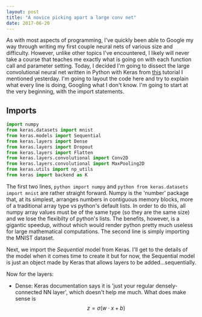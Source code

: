 ```yaml
---
layout: post
title: "A novice picking apart a large conv net"
date: 2017-06-20
---
```


As with most aspects of programming, I've quickly been able to Google my way through writing my first couple neural nets of various size and difficulty. However, unlike other topics I've encountered, I likely will never take a course that teaches me exactly what is going on with each function call and parameter setting. Today, I decided I'm going to dissect the large convolutional neural net written in Python with Keras from [this](http://machinelearningmastery.com/handwritten-digit-recognition-using-convolutional-neural-networks-python-keras/) tutorial I mentioned yesterday. I'm going to layout the code here and try to explain what every line is doing, Googling what I don't know. I'm going to start at the very beginning, with the import statements.

## Imports

```python
import numpy
from keras.datasets import mnist
from keras.models import Sequential
from keras.layers import Dense
from keras.layers import Dropout
from keras.layers import Flatten
from keras.layers.convolutional import Conv2D
from keras.layers.convolutional import MaxPooling2D
from keras.utils import np_utils
from keras import backend as K
```
The first two lines, ```python import numpy``` and ```python from keras.datasets import mnist``` are rather straight forward. Numpy is the 'number' package that, at its simplest, arranges numbers in contiguous memory blocks, more of a traditional array type vs python's default lists. In order to do this, all numpy array values must be of the same type (so they are the same size) and we lose the flexibilty of python's lists. The benefits, however, is a gigantic speedup, without which would render python pretty much useless for large mathematical computations. The second line is simply importing the MNIST dataset.

Next, we import the *Sequential* model from Keras. I'll get to the details of the model when it comes time to create it but for now, the Sequential model is just an object made by Keras that allows layers to be added...sequentially.

Now for the layers:

* Dense: Keras documentation says it is 'just your regular densely-connected NN layer', which doesn't help me much. What does make sense is $$ z = \sigma(w \cdot x + b) $$ 
